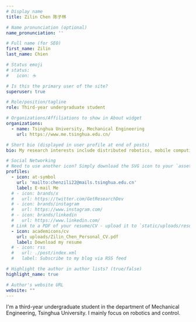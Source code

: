 ```yaml
---
# Display name
title: Zilin Chen 陈子林

# Name pronunciation (optional)
name_pronunciation: ''

# Full name (for SEO)
first_name: Zilin
last_name: Chien

# Status emoji
# status:
#   icon: ☕️

# Is this the primary user of the site?
superuser: true

# Role/position/tagline
role: Third-year undergraduate student

# Organizations/Affiliations to show in About widget
organizations:
  - name: Tsinghua University, Mechanical Engineering
    url: https://www.me.tsinghua.edu.cn/

# Short bio (displayed in user profile at end of posts)
bio: My research interests include distributed robotics, mobile computing and programmable matter.

# Social Networking
# Need to use another icon? Simply download the SVG icon to your `assets/media/icons/` folder.
profiles:
  - icon: at-symbol
    url: 'mailto:chenzili22@mails.tsinghua.edu.cn'
    label: E-mail Me
  # - icon: brands/x
  #   url: https://twitter.com/GetResearchDev
  # - icon: brands/instagram
  #   url: https://www.instagram.com/
  # - icon: brands/linkedin
  #   url: https://www.linkedin.com/
  # Link to a PDF of your resume/CV - upload it to `static/uploads/resume.pdf`
  - icon: academicons/cv
    url: uploads/Zilin_Chen_Personal_CV.pdf
    label: Download my resume
  # - icon: rss
  #   url: ./post/index.xml
  #   label: Subscribe to my blog via RSS feed

# Highlight the author in author lists? (true/false)
highlight_name: true

# Author's website URL
website: ""
---
```


I'm a third-year undergraduate student in the department of Mechanical Engineering, Tsinghua University. I mainly focus on robotics and control. 

